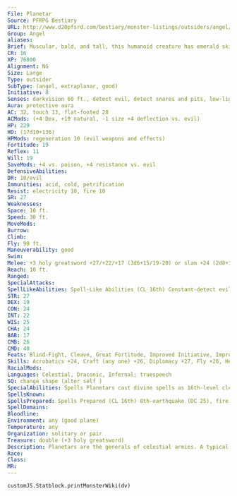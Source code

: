 ```yaml
---
File: Planetar
Source: PFRPG Bestiary
URL: http://www.d20pfsrd.com/bestiary/monster-listings/outsiders/angel/planetar
Group: Angel
aliases: 
Brief: Muscular, bald, and tall, this humanoid creature has emerald skin and two pairs of shining, white-feathered wings.
CR: 16
XP: 76800
Alignment: NG
Size: Large
Type: outsider
SubType: (angel, extraplanar, good)
Initiative: 8
Senses: darkvision 60 ft., detect evil, detect snares and pits, low-light vision, true seeing; Perception +27
Aura: protective aura
AC: 32, touch 13, flat-footed 28
ACMods: (+4 Dex, +19 natural, -1 size +4 deflection vs. evil)
HP: 229
HD: (17d10+136)
HPMods: regeneration 10 (evil weapons and effects)
Fortitude: 19
Reflex: 11
Will: 19
SaveMods: +4 vs. poison, +4 resistance vs. evil
DefensiveAbilities: 
DR: 10/evil
Immunities: acid, cold, petrification
Resist: electricity 10, fire 10
SR: 27
Weaknesses: 
Space: 10 ft.
Speed: 30 ft.
MoveMods: 
Burrow: 
Climb: 
Fly: 90 ft.
Maneuverability: good
Swim: 
Melee: +3 holy greatsword +27/+22/+17 (3d6+15/19-20) or slam +24 (2d8+12)
Reach: 10 ft.
Ranged: 
SpecialAttacks: 
SpellLikeAbilities: Spell-Like Abilities (CL 16th) Constant-detect evil, detect snares and pits, discern lies (DC 20), true seeing At will-continual flame, dispel magic, holy smite (DC 21), invisibility (self only), lesser restoration, remove curse, remove disease, remove fear (DC 18), speak with dead (DC 20) 3/day-blade barrier (DC 21), flame strike (DC 22), power word stun, raise dead, waves of fatigue 1/day-earthquake (DC 25), greater restoration, mass charm monster (DC 25), waves of exhaustion
STR: 27
DEX: 19
CON: 24
INT: 22
WIS: 25
CHA: 24
BAB: 17
CMB: 26
CMD: 40
Feats: Blind-Fight, Cleave, Great Fortitude, Improved Initiative, Improved Sunder, Iron Will, Lightning Reflexes, Power Attack, Toughness
Skills: Acrobatics +24, Craft (any one) +26, Diplomacy +27, Fly +26, Heal +24, Intimidate +27, Knowledge (history) +23, Knowledge (planes) +26, Knowledge (religion) +26, Perception +27, Sense Motive +27, Stealth +20
RacialMods: 
Languages: Celestial, Draconic, Infernal; truespeech
SQ: change shape (alter self )
SpecialAbilities: Spells Planetars cast divine spells as 16th-level clerics. They do not gain access to domains or other cleric abilities.
SpellsKnown: 
SpellsPrepared: Spells Prepared (CL 16th) 8th-earthquake (DC 25), fire storm (DC 25) 7th-holy word (DC 24), regenerate (2) 6th-banishment (DC 23), greater dispel magic, heal, mass cure moderate wounds (DC 23) 5th-break enchantment, dispel evil (2, DC 22), plane shift (DC 22), righteous might 4th-death ward, dismissal (DC 21), neutralize poison (DC 21), summon monster IV 3rd-cure serious wounds (2), daylight, invisibility purge, summon monster III, wind wall 2nd-align weapon (2), bear's endurance (2), cure moderate wounds (2), eagle's splendor 1st-bless (2), cure light wounds (4), shield of faith 0 (at will)-detect magic, purify food and drink, stabilize, virtue
SpellDomains: 
Bloodline: 
Environment: any (good plane)
Temperature: any
Organization: solitary or pair
Treasure: double (+3 holy greatsword)
Description: Planetars are the generals of celestial armies. A typical planetar stands 9 feet tall and weighs 500 pounds. They focus on combat and the destruction of evil; though they understand diplomacy, a planetar would rather lead the charge against an army of fiends than negotiate peace.
Race: 
Class: 
MR: 
---
```

```dataviewjs
customJS.Statblock.printMonsterWiki(dv)
```
